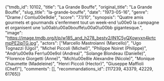 {"tmdb_id": 10102, "title": "La Grande Bouffe", "original_title": "La Grande Bouffe", "slug_title": "la-grande-bouffe", "date": "1973-05-16", "genre": "Drame / Com\u00e9die", "score": "7.1/10", "synopsis": "Quatre amis gourmets et gourmands s'enferment tout un week-end \u00e0 la campagne et organisent une \u00ab\u00a0bouffe\u00a0\u00bb gigantesque.", "image": "https://image.tmdb.org/t/p/w185_and_h278_bestv2/lN1C5yQXowyxn4krtcmpPE2ipTG.jpg", "actors": ["Marcello Mastroianni (Marcello)", "Ugo Tognazzi (Ugo)", "Michel Piccoli (Michel)", "Philippe Noiret (Philippe)", "Andr\u00e9a Ferr\u00e9ol (Andrea)", "Solange Blondeau (Danielle)", "Florence Giorgetti (Anne)", "Mich\u00e8le Alexandre (Nicole)", "Monique Chaumette (Madeleine)", "Henri Piccoli (Hector)", "Giuseppe Maffioli (Chef)"], "comments": [], "recommandations_id": [117239, 43379, 42229, 61765]}